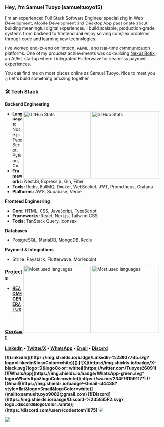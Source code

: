<section>
  <h3><b>Hey, I'm Samuel Tuoyo (samueltuoyo15)</b></h3>
  <p>
    I'm an experienced Full Stack Software Engineer specializing in Web Development, Mobile Development and Desktop App passionate about building meaningful digital experiences. I build scalable, production-grade systems from backend to frontend and enjoy solving complex problems through code and learning new technologies.
  </p>
  <p>
    I've worked end-to-end on fintech, AI/ML, and real-time communication platforms. One of my proudest achievements was co-building <a href="https://nexusbotix.io" target="_blank">Nexus Botix</a>, an AI/ML startup where I integrated Flutterwave for seamless payment experiences.
  </p
  <p>
    You can find me on most places online as Samuel Tuoyo. Nice to meet you :) Let's build something amazing together 
  </p>
</section>

<section>
  <h3>🛠️ Tech Stack</h3>
  
  <p><b>Backend Engineering</b></p>
  <a href="#gh-dark-mode-only">
    <img align="right" src="https://github-readme-stats.vercel.app/api?username=samueltuoyo15&theme=dark&layout=compact&hide_border=true&bg_color=0D1117" height="220px" alt="GitHub Stats">
  </a>
  <a href="#gh-light-mode-only">
    <img align="right" src="https://github-readme-stats.vercel.app/api?username=samueltuoyo15&theme=light&layout=compact&hide_border=true&title_color=131820" height="220px" alt="GitHub Stats">
  </a>
  <ul>
    <li><strong>Languages:</strong> Node.js, TypeScript, Python, Go</li>
    <li><strong>Frameworks:</strong> NestJS, Express.js, Gin, Fiber</li>
    <li><strong>Tools:</strong> Redis, BullMQ, Docker, WebSocket, JWT, Prometheus, Grafana</li>
    <li><strong>Platforms:</strong> AWS, Supabase, Vercel</li>
  </ul>

  <p><b>Frontend Engineering</b></p>
  <ul>
    <li><strong>Core:</strong> HTML, CSS, JavaScript, TypeScript</li>
    <li><strong>Frameworks:</strong> React, Next.js, Tailwind CSS</li>
    <li><strong>Tools:</strong> TanStack Query, Iconsax</li>
  </ul>

  <p><b>Databases</b></p>
  <ul>
    <li>PostgreSQL, MariaDB, MongoDB, Redis</li>
  </ul>


  <p><b>Payment & Integrations</b></p>
  <ul>
    <li>Stripe, Paystack, Flutterwave, Moniepoint</li>
  </ul>

  <a href="#gh-dark-mode-only">
    <img align="right" src="https://github-readme-stats.vercel.app/api/top-langs/?username=samueltuoyo15&langs_count=10&v=174&theme=dark&layout=compact&hide_border=true&bg_color=0D1117" height="220px" alt="Most used languages">
  </a>
  <a href="#gh-light-mode-only">
    <img align="right" src="https://github-readme-stats.vercel.app/api/top-langs/?username=samueltuoyo15&langs_count=10&v=174&theme=light&layout=compact&hide_border=true&title_color=131820" height="220px" alt="Most used languages">
  </a>
</section>

<section>
  <h3>Projects</h3>
  <ul>
    <li>
      <b><a href="https://github.com/samueltuoyo15/Dokugen">README GENERATOR
    </li>
  </ul>
</section>

<br/>

<section>
  <h3>Contact</h3>
  <p>
    <a href="https://www.linkedin.com/in/samuel-tuoyo-8568b62b6">LinkedIn</a> • 
    <a href="https://twitter.com/Tuoyos26091">Twitter/X</a> • 
    <a href="https://wa.me/2349161591177">WhatsApp</a> • 
    <a href="mailto:samueltuoyo9082@gmail.com">Email</a> • 
    <a href="https://discord.com/users/codestorm1875">Discord</a>
  </p>
</section>
[![LinkedIn](https://img.shields.io/badge/LinkedIn-%230077B5.svg?logo=linkedin&logoColor=white)]() 
[![X](https://img.shields.io/badge/X-black.svg?logo=X&logoColor=white)](https://twitter.com/Tuoyos26091) 
[![WhatsApp](https://img.shields.io/badge/WhatsApp-green.svg?logo=WhatsApp&logoColor=white)](https://wa.me/2349161591177) 
[![Gmail](https://img.shields.io/badge/-Gmail-c14438?style=flat&logo=Gmail&logoColor=white)](mailto:samueltuoyo9082@gmail.com)
[![Discord](https://img.shields.io/badge/Discord-%235865F2.svg?logo=discord&logoColor=white)](https://discord.com/users/codestorm1875)
<a style="text-decoration: none;" href="https://github.com/samueltuoyo15">
  <img style="border-radius:10px" src="https://hits.sh/github.com/samueltuoyo15/hits.svg?color=FFFFFF&labelColor=131820&style=for-the-badge&logo=stackblitz&label=this%20many%20people%20viewed%20this%20page"/>
</a>

![](https://github-readme-streak-stats.herokuapp.com/?user=samueltuoyo15&theme=dark&hide_border=false)
